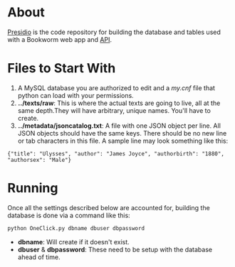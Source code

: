# About #
[Presidio](https://github.com/bmschmidt/Presidio "Presidio") is the code repository for building the database and tables used with a Bookworm web app and [API](https://github.com/bmschmidt/BookwormAPI "Bookworm API").


# Files to Start With #
1. A MySQL database you are authorized to edit and a *my.cnf* file that python can load with your permissions.
2.  **../texts/raw**: This is where the actual texts are going to live, all at the same depth.They will have arbitrary, unique names. You'll have to create. 
3.  **../metadata/jsoncatalog.txt**: A file with one JSON object per line. All JSON objects should have the same keys. There should be no new line or tab characters in this file. A sample line may look something like this:
```
{"title": "Ulysses", "author": "James Joyce", "authorbirth": "1880", "authorsex": "Male"}
```  

# Running #
Once all the settings described below are accounted for, building the database is done via a command like this:

```python
python OneClick.py dbname dbuser dbpassword
```
 * **dbname**: Will create if it doesn't exist.
 * **dbuser** & **dbpassword**: These need to be setup with the database ahead of time.
